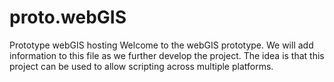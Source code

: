 # proto.webGIS
Prototype webGIS hosting
Welcome to the webGIS prototype. We will add information to this file as we further develop the project. The idea is that this project can be used to allow scripting across multiple platforms.
